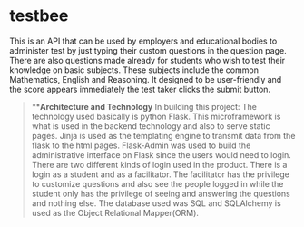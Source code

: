# testbee
This is an API that can be used by employers and educational bodies to administer test by just typing their custom questions  in the question page. There are also questions made already for students who wish to test their knowledge on basic subjects. These subjects include the common Mathematics, English and Reasoning. It designed to be user-friendly and the score appears immediately the test taker clicks the submit button.
> ****Architecture and Technology**
In building this project: The technology used basically is python Flask. This microframework is what is used in the backend technology and also to serve static pages.
Jinja is used as the templating engine to transmit data from the flask to the html pages.
Flask-Admin was used to build the administrative interface on Flask since the users would need to login. There are two different kinds of login used in the product. There is a login as a student and as a facilitator. The facilitator has the privilege to customize questions and also see the people logged in while the student only has the privilege of seeing and answering the questions and nothing else.
The database used was SQL and SQLAlchemy is used as the Object Relational Mapper(ORM).
